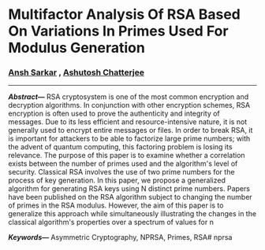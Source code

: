 # Multifactor Analysis Of RSA Based On Variations In Primes Used For Modulus Generation

### [Ansh Sarkar](linkedin.com/in/ansh-sarkar/) , [Ashutosh Chatterjee](linkedin.com/in/ashutosh-chatterjee/)

<hr>

***Abstract—*** RSA cryptosystem is one of the most common encryption and decryption algorithms. In conjunction with other encryption schemes, RSA encryption is often used to prove the authenticity and integrity of messages. Due to its less efficient and resource-intensive nature, it is not generally used to encrypt entire messages or files. In order to break RSA, it is important for attackers to be able to factorize large prime numbers; with the advent of quantum computing, this factoring problem is losing its relevance. The purpose of this paper is to examine whether a correlation exists between the number of primes used and the algorithm's level of security. Classical RSA involves the use of two prime numbers for the process of key generation. In this paper, we propose a generalized algorithm for generating RSA keys using N distinct prime numbers. Papers have been published on the RSA algorithm subject to changing the number of primes in the RSA modulus. However, the aim of this paper is to generalize this approach while simultaneously illustrating the changes in the classical algorithm's properties over a spectrum of values for n

***Keywords—*** Asymmetric Cryptography, NPRSA, Primes, RSA# nprsa
